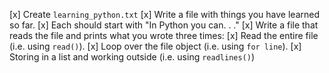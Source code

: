 [x] Create `learning_python.txt`
    [x] Write a file with things you have learned so far.
    [x] Each should start with "In Python you can. . ."
[x] Write a file that reads the file and prints what you wrote three times:
    [x] Read the entire file (i.e. using `read()`).
    [x] Loop over the file object (i.e. using `for line`).
    [x] Storing in a list and working outside (i.e. using `readlines()`)
